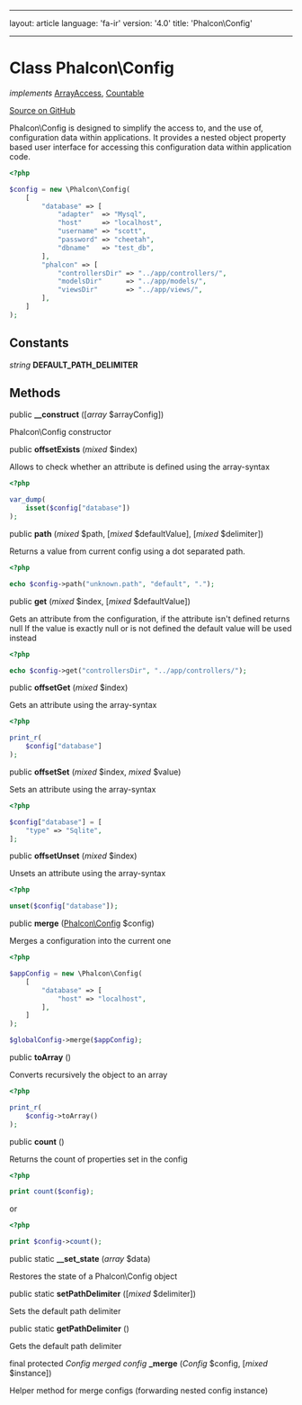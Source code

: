* * *

layout: article language: 'fa-ir' version: '4.0' title: 'Phalcon\Config'

* * *

# Class **Phalcon\Config**

*implements* [ArrayAccess](https://php.net/manual/en/class.arrayaccess.php), [Countable](https://php.net/manual/en/class.countable.php)

<a href="https://github.com/phalcon/cphalcon/tree/v4.0.0/phalcon/config.zep" class="btn btn-default btn-sm">Source on GitHub</a>

Phalcon\Config is designed to simplify the access to, and the use of, configuration data within applications. It provides a nested object property based user interface for accessing this configuration data within application code.

```php
<?php

$config = new \Phalcon\Config(
    [
        "database" => [
            "adapter"  => "Mysql",
            "host"     => "localhost",
            "username" => "scott",
            "password" => "cheetah",
            "dbname"   => "test_db",
        ],
        "phalcon" => [
            "controllersDir" => "../app/controllers/",
            "modelsDir"      => "../app/models/",
            "viewsDir"       => "../app/views/",
        ],
    ]
);

```

## Constants

*string* **DEFAULT_PATH_DELIMITER**

## Methods

public **__construct** ([*array* $arrayConfig])

Phalcon\Config constructor

public **offsetExists** (*mixed* $index)

Allows to check whether an attribute is defined using the array-syntax

```php
<?php

var_dump(
    isset($config["database"])
);

```

public **path** (*mixed* $path, [*mixed* $defaultValue], [*mixed* $delimiter])

Returns a value from current config using a dot separated path.

```php
<?php

echo $config->path("unknown.path", "default", ".");

```

public **get** (*mixed* $index, [*mixed* $defaultValue])

Gets an attribute from the configuration, if the attribute isn't defined returns null If the value is exactly null or is not defined the default value will be used instead

```php
<?php

echo $config->get("controllersDir", "../app/controllers/");

```

public **offsetGet** (*mixed* $index)

Gets an attribute using the array-syntax

```php
<?php

print_r(
    $config["database"]
);

```

public **offsetSet** (*mixed* $index, *mixed* $value)

Sets an attribute using the array-syntax

```php
<?php

$config["database"] = [
    "type" => "Sqlite",
];

```

public **offsetUnset** (*mixed* $index)

Unsets an attribute using the array-syntax

```php
<?php

unset($config["database"]);

```

public **merge** ([Phalcon\Config](Phalcon_Config) $config)

Merges a configuration into the current one

```php
<?php

$appConfig = new \Phalcon\Config(
    [
        "database" => [
            "host" => "localhost",
        ],
    ]
);

$globalConfig->merge($appConfig);

```

public **toArray** ()

Converts recursively the object to an array

```php
<?php

print_r(
    $config->toArray()
);

```

public **count** ()

Returns the count of properties set in the config

```php
<?php

print count($config);

```

or

```php
<?php

print $config->count();

```

public static **__set_state** (*array* $data)

Restores the state of a Phalcon\Config object

public static **setPathDelimiter** ([*mixed* $delimiter])

Sets the default path delimiter

public static **getPathDelimiter** ()

Gets the default path delimiter

final protected *Config merged config* **_merge** (*Config* $config, [*mixed* $instance])

Helper method for merge configs (forwarding nested config instance)